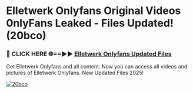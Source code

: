 # Elletwerk Onlyfans Original Videos 0nlyFans Leaked - Files Updated! (20bco)

<h3>🔴 CLICK HERE 🌐==►► <a href="https://tinyurl.com/2m67pmp6" rel="nofollow">Elletwerk Onlyfans Updated Files</a></h3>

Get Elletwerk Onlyfans and all content. Now you can access all videos and pictures of Elletwerk Onlyfans. New Updated Files 2025!

[![20bco](https://i.imgur.com/H4QAA4z.gif)](https://tinyurl.com/2m67pmp6)
